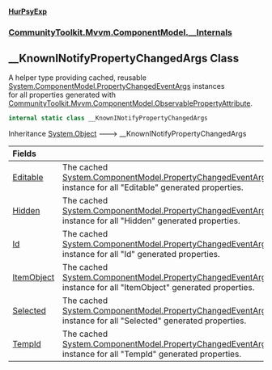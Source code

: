 #### [HurPsyExp](index.md 'index')
### [CommunityToolkit.Mvvm.ComponentModel.__Internals](CommunityToolkit.Mvvm.ComponentModel.__Internals.md 'CommunityToolkit.Mvvm.ComponentModel.__Internals')

## __KnownINotifyPropertyChangedArgs Class

A helper type providing cached, reusable [System.ComponentModel.PropertyChangedEventArgs](https://docs.microsoft.com/en-us/dotnet/api/System.ComponentModel.PropertyChangedEventArgs 'System.ComponentModel.PropertyChangedEventArgs') instances  
for all properties generated with [CommunityToolkit.Mvvm.ComponentModel.ObservablePropertyAttribute](https://docs.microsoft.com/en-us/dotnet/api/CommunityToolkit.Mvvm.ComponentModel.ObservablePropertyAttribute 'CommunityToolkit.Mvvm.ComponentModel.ObservablePropertyAttribute').

```csharp
internal static class __KnownINotifyPropertyChangedArgs
```

Inheritance [System.Object](https://docs.microsoft.com/en-us/dotnet/api/System.Object 'System.Object') &#129106; __KnownINotifyPropertyChangedArgs

| Fields | |
| :--- | :--- |
| [Editable](CommunityToolkit.Mvvm.ComponentModel.__Internals.__KnownINotifyPropertyChangedArgs.Editable.md 'CommunityToolkit.Mvvm.ComponentModel.__Internals.__KnownINotifyPropertyChangedArgs.Editable') | The cached [System.ComponentModel.PropertyChangedEventArgs](https://docs.microsoft.com/en-us/dotnet/api/System.ComponentModel.PropertyChangedEventArgs 'System.ComponentModel.PropertyChangedEventArgs') instance for all "Editable" generated properties. |
| [Hidden](CommunityToolkit.Mvvm.ComponentModel.__Internals.__KnownINotifyPropertyChangedArgs.Hidden.md 'CommunityToolkit.Mvvm.ComponentModel.__Internals.__KnownINotifyPropertyChangedArgs.Hidden') | The cached [System.ComponentModel.PropertyChangedEventArgs](https://docs.microsoft.com/en-us/dotnet/api/System.ComponentModel.PropertyChangedEventArgs 'System.ComponentModel.PropertyChangedEventArgs') instance for all "Hidden" generated properties. |
| [Id](CommunityToolkit.Mvvm.ComponentModel.__Internals.__KnownINotifyPropertyChangedArgs.Id.md 'CommunityToolkit.Mvvm.ComponentModel.__Internals.__KnownINotifyPropertyChangedArgs.Id') | The cached [System.ComponentModel.PropertyChangedEventArgs](https://docs.microsoft.com/en-us/dotnet/api/System.ComponentModel.PropertyChangedEventArgs 'System.ComponentModel.PropertyChangedEventArgs') instance for all "Id" generated properties. |
| [ItemObject](CommunityToolkit.Mvvm.ComponentModel.__Internals.__KnownINotifyPropertyChangedArgs.ItemObject.md 'CommunityToolkit.Mvvm.ComponentModel.__Internals.__KnownINotifyPropertyChangedArgs.ItemObject') | The cached [System.ComponentModel.PropertyChangedEventArgs](https://docs.microsoft.com/en-us/dotnet/api/System.ComponentModel.PropertyChangedEventArgs 'System.ComponentModel.PropertyChangedEventArgs') instance for all "ItemObject" generated properties. |
| [Selected](CommunityToolkit.Mvvm.ComponentModel.__Internals.__KnownINotifyPropertyChangedArgs.Selected.md 'CommunityToolkit.Mvvm.ComponentModel.__Internals.__KnownINotifyPropertyChangedArgs.Selected') | The cached [System.ComponentModel.PropertyChangedEventArgs](https://docs.microsoft.com/en-us/dotnet/api/System.ComponentModel.PropertyChangedEventArgs 'System.ComponentModel.PropertyChangedEventArgs') instance for all "Selected" generated properties. |
| [TempId](CommunityToolkit.Mvvm.ComponentModel.__Internals.__KnownINotifyPropertyChangedArgs.TempId.md 'CommunityToolkit.Mvvm.ComponentModel.__Internals.__KnownINotifyPropertyChangedArgs.TempId') | The cached [System.ComponentModel.PropertyChangedEventArgs](https://docs.microsoft.com/en-us/dotnet/api/System.ComponentModel.PropertyChangedEventArgs 'System.ComponentModel.PropertyChangedEventArgs') instance for all "TempId" generated properties. |
